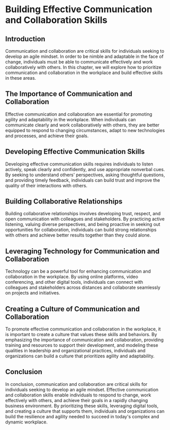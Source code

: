 Building Effective Communication and Collaboration Skills
==================================================================================================================

Introduction
------------

Communication and collaboration are critical skills for individuals seeking to develop an agile mindset. In order to be nimble and adaptable in the face of change, individuals must be able to communicate effectively and work collaboratively with others. In this chapter, we will explore how to prioritize communication and collaboration in the workplace and build effective skills in these areas.

The Importance of Communication and Collaboration
-------------------------------------------------

Effective communication and collaboration are essential for promoting agility and adaptability in the workplace. When individuals can communicate clearly and work collaboratively with others, they are better equipped to respond to changing circumstances, adapt to new technologies and processes, and achieve their goals.

Developing Effective Communication Skills
-----------------------------------------

Developing effective communication skills requires individuals to listen actively, speak clearly and confidently, and use appropriate nonverbal cues. By seeking to understand others' perspectives, asking thoughtful questions, and providing timely feedback, individuals can build trust and improve the quality of their interactions with others.

Building Collaborative Relationships
------------------------------------

Building collaborative relationships involves developing trust, respect, and open communication with colleagues and stakeholders. By practicing active listening, valuing diverse perspectives, and being proactive in seeking out opportunities for collaboration, individuals can build strong relationships with others and achieve better results together than they could alone.

Leveraging Technology for Communication and Collaboration
---------------------------------------------------------

Technology can be a powerful tool for enhancing communication and collaboration in the workplace. By using online platforms, video conferencing, and other digital tools, individuals can connect with colleagues and stakeholders across distances and collaborate seamlessly on projects and initiatives.

Creating a Culture of Communication and Collaboration
-----------------------------------------------------

To promote effective communication and collaboration in the workplace, it is important to create a culture that values these skills and behaviors. By emphasizing the importance of communication and collaboration, providing training and resources to support their development, and modeling these qualities in leadership and organizational practices, individuals and organizations can build a culture that prioritizes agility and adaptability.

Conclusion
----------

In conclusion, communication and collaboration are critical skills for individuals seeking to develop an agile mindset. Effective communication and collaboration skills enable individuals to respond to change, work effectively with others, and achieve their goals in a rapidly changing business environment. By prioritizing these skills, leveraging digital tools, and creating a culture that supports them, individuals and organizations can build the resilience and agility needed to succeed in today's complex and dynamic workplace.
